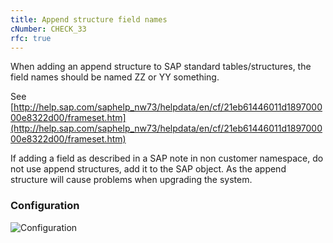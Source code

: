 ```yaml
---
title: Append structure field names
cNumber: CHECK_33
rfc: true
---
```


When adding an append structure to SAP standard tables/structures, the field names should be named ZZ or YY something.

See [http://help.sap.com/saphelp_nw73/helpdata/en/cf/21eb61446011d189700000e8322d00/frameset.htm](http://help.sap.com/saphelp_nw73/helpdata/en/cf/21eb61446011d189700000e8322d00/frameset.htm)

If adding a field as described in a SAP note in non customer namespace, do not use append structures, add it to the SAP object. As the append structure will cause problems when upgrading the system.

### Configuration
![Configuration](/img/default_conf.png)
